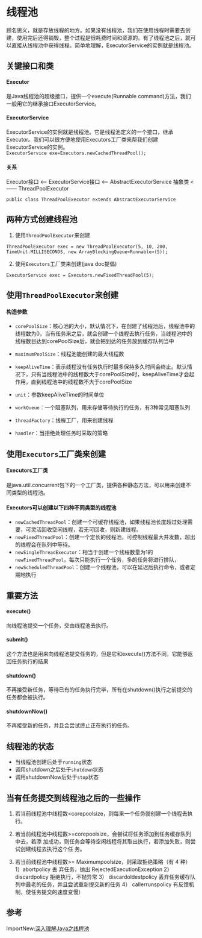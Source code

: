 # 线程池
顾名思义，就是存放线程的地方。如果没有线程池，我们在使用线程时需要去创建，使用完后还得销毁，整个过程是很耗费时间和资源的。有了线程池之后，就可以直接从线程池中获得线程。简单地理解，ExecutorService的实例就是线程池。

## 关键接口和类
#### Executor
是Java线程池的超级接口，提供一个execute(Runnable command)方法，我们一般用它的继承接口ExecutorService。

#### ExecutorService
ExecutorService的实例就是线程池。它是线程池定义的一个接口，继承Executor。我们可以很方便地使用Executors工厂类来帮我们创建ExecutorService的实例。  
`ExecutorService exe=Executors.newCachedThreadPool();`

#### 关系
Executor接口 <—— ExecutorService接口 <—— AbstractExecutorService 抽象类 <—— ThreadPoolExecutor  
```
public class ThreadPoolExecutor extends AbstractExecutorService
```

## 两种方式创建线程池
1. 使用`ThreadPoolExecutor`来创建
```
ThreadPoolExecutor exec = new ThreadPoolExecutor(5, 10, 200, TimeUnit.MILLISECONDS, new ArrayBlockingQueue<Runnable>(5));
```

2. 使用`Executors`工厂类来创建(java doc提倡)
```
ExecutorService exec = Executors.newFixedThreadPool(5);
```

## 使用`ThreadPoolExecutor`来创建
#### 构造参数
- `corePoolSize`：核心池的大小，默认情况下，在创建了线程池后，线程池中的线程数为0，当有任务来之后，就会创建一个线程去执行任务，当线程池中的线程数目达到corePoolSize后，就会把到达的任务放到缓存队列当中

- `maximumPoolSize`：线程池能创建的最大线程数

- `keepAliveTime`：表示线程没有任务执行时最多保持多久时间会终止。默认情况下，只有当线程池中的线程数大于corePoolSize时，keepAliveTime才会起作用，直到线程池中的线程数不大于corePoolSize

- `unit`：参数keepAliveTime的时间单位

- `workQueue`：一个阻塞队列，用来存储等待执行的任务，有3种常见阻塞队列

- `threadFactory`：线程工厂，用来创建线程

- `handler`：当拒绝处理任务时采取的策略


## 使用`Executors`工厂类来创建
#### Executors工厂类
是java.util.concurrent包下的一个工厂类，提供各种静态方法，可以用来创建不同类型的线程池。

#### Executors可以创建以下四种不同类型的线程池
 - `newCachedThreadPool`：创建一个可缓存线程池，如果线程池长度超过处理需要，可灵活回收空闲线程，若无可回收，则新建线程。
 - `newFixedThreadPool`：创建一个定长的线程池，可控制线程最大并发数，超出的线程会在队列中等待。
 - `newSingleThreadExecutor`：相当于创建一个线程数量为1的`newFixedThreadPool`，每次只能执行一个任务，多的任务将进行排队，
 - `newScheduledThreadPool`：创建一个线程池，可以在延迟后执行命令，或者定期地执行

## 重要方法
#### execute()
向线程池提交一个任务，交由线程池去执行。

#### submit()
这个方法也是用来向线程池提交任务的，但是它和execute()方法不同，它能够返回任务执行的结果

#### shutdown()
不再接受新任务，等待已有的任务执行完毕，所有在shutdown()执行之前提交的任务都会被执行。

#### shutdownNow()
不再接受新的任务，并且会尝试终止正在执行的任务。 

## 线程池的状态
- 当线程池创建后处于`running`状态
- 调用shutdown之后处于`shutdown`状态
- 调用shutdownNow后处于`stop`状态

## 当有任务提交到线程池之后的一些操作
1. 若当前线程池中线程数<corepoolsize，则每来一个任务就创建一个线程去执行。 

2. 若当前线程池中线程数>=corepoolsize，会尝试将任务添加到任务缓存队列中去，若添 加成功，则任务会等待空闲线程将其取出执行，若添加失败，则尝试创建线程去执行这个任 务。 

3. 若当前线程池中线程数>= Maximumpoolsize，则采取拒绝策略（有 4 种）
    1）abortpolicy 丢 弃任务，抛出 RejectedExecutionException 
    2）discardpolicy 拒绝执行，不抛异常 
    3） discardoldestpolicy 丢弃任务缓存队列中最老的任务，并且尝试重新提交新的任务 
    4） callerrunspolicy 有反馈机制，使任务提交的速度变慢）

## 参考
ImportNew:[深入理解Java之线程池](http://www.importnew.com/19011.html)
